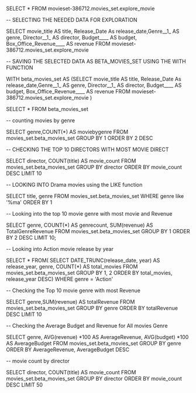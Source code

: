 SELECT *
FROM movieset-386712.movies_set.explore_movie


-- SELECTING THE NEEDED DATA FOR EXPLORATION



SELECT movie_title AS title, Release_Date As release_date,Genre__1_ AS genre, Director__1_ AS director, Budget____ AS budget, Box_Office_Revenue____ AS revenue
FROM movieset-386712.movies_set.explore_movie


-- SAVING THE SELECTED DATA AS BETA_MOVIES_SET USING THE WITH FUNCTION

WITH beta_movies_set AS (SELECT movie_title AS title, Release_Date As release_date,Genre__1_ AS genre, Director__1_ AS director, Budget____ AS budget, Box_Office_Revenue____ AS revenue
FROM movieset-386712.movies_set.explore_movie 
)

SELECT *
FROM beta_movies_set


-- counting movies by genre

SELECT genre,COUNT(*) AS moviebygenre
FROM movies_set.beta_movies_set
GROUP BY 1
ORDER BY 2 DESC


--  CHECKING THE TOP 10 DIRECTORS WITH MOST MOVIE DIRECT

SELECT director, COUNT(title) AS movie_count
FROM movies_set.beta_movies_set
GROUP BY director
ORDER BY movie_count DESC
LIMIT 10


-- LOOKING INTO Drama movies using the LIKE function

SELECT title, genre
FROM movies_set.beta_movies_set
WHERE genre like '%ma'
ORDER BY 1



-- Looking into the top 10 movie genre with most movie and Revenue

SELECT genre, COUNT(*) AS genrecount, SUM(revenue) AS TotalGenreRevenue
FROM movies_set.beta_movies_set
GROUP BY 1
ORDER BY 2 DESC
LIMIT 10;

-- Looking into Action movie release by year

SELECT *
FROM(
SELECT DATE_TRUNC(release_date, year) AS release_year, genre, COUNT(*) AS total_movies
FROM movies_set.beta_movies_set
GROUP BY 1, 2
ORDER BY total_movies, release_year DESC)
WHERE genre = 'Action'


-- Checking the Top 10 movie genre with most Revenue

SELECT genre,SUM(revenue) AS totalRevenue
FROM movies_set.beta_movies_set
GROUP BY genre
ORDER BY totalRevenue DESC
LIMIT 10


-- Checking the Average Budget and Revenue for All movies Genre

SELECT genre, AVG(revenue) *100 AS AverageRevenue, AVG(budget) *100 AS AverageBudget
FROM movies_set.beta_movies_set
GROUP BY genre
ORDER BY AverageRevenue, AverageBudget DESC


-- movie count by director

SELECT director, COUNT(title) AS movie_count
FROM movies_set.beta_movies_set
GROUP BY director
ORDER BY movie_count DESC
LIMIT 50

